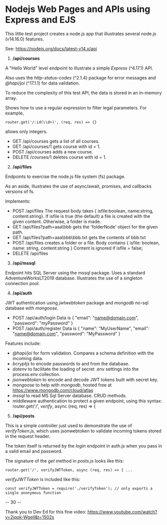 # Nodejs Web Pages and APIs using Express and EJS

This little test project creates a node.js app that illustrates several node.js (v14.16.0) features.

See: https://nodejs.org/docs/latest-v14.x/api

1. **/api/courses**

A "Hello World" level endpoint to illustrate a simple _Express_ (^4.17.1) API.

Also uses the _http-status-codes_ (^2.1.4) package for error messages and _@hapi/joi_ (^17.1.1) for data validation.

To reduce the complexity of this test API, the data is stored in an in-memory array.

Shows how to use a regular expression to filter legal parameters. For example,

`router.get('/:id(\\d+)', (req, res) => {}`

allows only integers.

-   GET /api/courses gets a list of all courses.
-   GET /api/courses/1 gets course with id = 1.
-   POST /api/courses adds a new course.
-   DELETE /courses/1 deletes course with id = 1.

2. **/api/files**

Endpoints to exercise the node.js file system (fs) package.

As an aside, illustrates the use of async/await, promises, and callbacks versions of fs.

Implements:

-   POST /api/files
    The request body takes { isfile:boolean, name:string, content:string}. If isfile is true (the default) a file is created
    with the given content. Otherwise, a folder is made.
-   GET /api/files?path=aaa\bbb gets the 'folderNode' object for the given path.
-   GET /api/files?path=aaa\bbb\bbb.txt gets the contents of bbb.txt
-   POST /api/files creates a folder or a file. Body contains { isfile: boolean, name: string, content:string }
    Content is ignored if isfile = false;
-   DELETE /api/files

3. **/api/mssql**

Endpoint hits SQL Server using the mssql package. Uses a standard AdventureWorksLT2019 database.
Illustrates the use of a singleton connection pool.

4.  **/api/auth**

JWT authentication using _jwtwebtoken_ package and _mongodb_ no-sql database with _mongoose_.

-   POST /api/auth/login
    Data is { "email": "name@domain.com", "password": "myPassword" }
-   POST /api/auth/register
    Data is { "name": "MyUserName", "email": "name@domain.com", "password": "MyPassword" }

Features include:

-   _@hapi/joi_ for form validation. Compares a schema definition with the incoming data.
-   _bcryptjs_ to encode passwords to and from the database.
-   _dotenv_ to facilitate the loading of secret .env settings into the process.env collection.
-   _jsonwebtoken_ to encode and decode JWT tokens built with secret key.
-   _mongoose_ to help with _mongodb_, hosted free at https://www.mongodb.com/cloud/atlas
-   _mssql_ to read MS Sql Server database. CRUD methods.
-   middleware authentication to protect a given endpoint, using this syntax: router.get('/', _verify_, async (req, res) => {

5. **/api/posts**

This is a simple controller just used to demonstrate the use of _verifyToken.js_, which uses jsonwebtoken to validate incoming tokens stored in the request header.

The token itself is returned by the _login_ endpoint in auth.js when you pass in a valid email and password.

The signature of the _get_ method in _posts.js_ looks like this:

`router.get('/', verifyJWTToken, async (req, res) => { ...`

_verifyJWTToken_ is included like this:

`const verifyJWTToken = require('./verifyToken'); // only exports a single anonymous function`

-- 30 --

Thank you to Dev Ed for this fine video: https://www.youtube.com/watch?v=2jqok-WgelI&t=1502s
